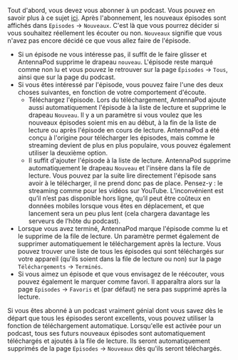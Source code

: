 Tout d'abord, vous devez vous abonner à un podcast. Vous pouvez en savoir plus à ce sujet [ici](/documentation/getting-started/subscribe). Après l'abonnement, les nouveaux épisodes sont affichés dans `Episodes` → `Nouveaux`. C'est là que vous pourrez décider si vous souhaitez réellement les écouter ou non. `Nouveaux` signifie que vous n'avez pas encore décidé ce que vous allez faire de l'épisode.

- Si un épisode ne vous intéresse pas, il suffit de le faire glisser et AntennaPod supprime le drapeau `nouveau`. L'épisode reste marqué comme non lu et vous pouvez le retrouver sur la page `Épisodes` → `Tous`, ainsi que sur la page du podcast.
- Si vous êtes intéressé par l'épisode, vous pouvez faire l'une des deux choses suivantes, en fonction de votre comportement d'écoute.
   - Téléchargez l'épisode. Lors du téléchargement, AntennaPod ajoute aussi automatiquement l'épisode à la liste de lecture et supprime le drapeau `Nouveau`. Il y a un paramètre si vous voulez que les nouveaux épisodes soient mis en au début, à la fin de la liste de lecture ou après l'épisode en cours de lecture. AntennaPod a été conçu à l'origine pour télécharger les épisodes, mais comme le streaming devient de plus en plus populaire, vous pouvez également utiliser la deuxième option.
   - Il suffit d'ajouter l'épisode à la liste de lecture. AntennaPod supprime automatiquement le drapeau `Nouveau` et l'insère dans la file de lecture. Vous pouvez par la suite lire directement l'épisode sans avoir à le télécharger, il ne prend donc pas de place. Pensez-y : le streaming comme pour les vidéos sur YouTube. L’inconvénient est qu’il n’est pas disponible hors ligne, qu’il peut être coûteux en données mobiles lorsque vous êtes en déplacement, et que lancement sera un peu plus lent (cela chargera davantage les serveurs de l’hôte du podcast).
- Lorsque vous avez terminé, AntennaPod marque l'épisode comme lu et le supprime de la file de lecture. Un paramètre permet également de supprimer automatiquement le téléchargement après la lecture. Vous pouvez trouver une liste de tous les épisodes qui sont téléchargés sur votre appareil (qu'ils soient dans la file de lecture ou non) sur la page `Téléchargements` → `Terminés`.
- Si vous aimez un épisode et que vous envisagez de le réécouter, vous pouvez également le marquer comme favori. Il apparaîtra alors sur la page `Episodes` → `Favoris` et (par défaut) ne sera pas supprimé après la lecture.

Si vous êtes abonné à un podcast vraiment génial dont vous savez dès le départ que tous les épisodes seront excellents, vous pouvez utiliser la fonction de téléchargement automatique. Lorsqu'elle est activée pour un podcast, tous ses futurs nouveaux épisodes sont automatiquement téléchargés et ajoutés à la file de lecture. Ils seront automatiquement supprimés de la page `Episodes` → `Nouveaux` dès qu'ils seront téléchargés.
